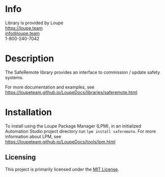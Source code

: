 # Info
Library is provided by Loupe  
https://loupe.team  
info@loupe.team  
1-800-240-7042  

# Description
The SafeRemote library provides an interface to commission / update safety systems.

For more documentation and examples, see https://loupeteam.github.io/LoupeDocs/libraries/saferemote.html

# Installation
To install using the Loupe Package Manager (LPM), in an initialized Automation Studio project directory run `lpm install saferemote`. For more information about LPM, see https://loupeteam.github.io/LoupeDocs/tools/lpm.html

## Licensing

This project is primarily licensed under the [MIT License](LICENSE). 